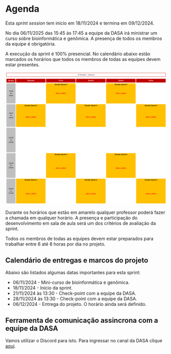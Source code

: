 # Agenda 

Esta *sprint session* tem início em 18/11/2024 e termina em 09/12/2024. 

No dia 06/11/2025 das 15:45 às 17:45 a equipe da DASA irá ministrar um curso sobre bioinformática e genômica. A presença de todos os membros da equipe é obrigatória.

A execução da sprint é 100% presencial. No calendário abaixo estão marcados os horários que todos os membros de todas as equipes devem estar presentes. 

![](./img/calendario.png)

Durante os horários que estão em amarelo qualquer professor poderá fazer a chamada em qualquer horário. A presença e participação do desenvolvimento em sala de aula será um dos critérios de avaliação da sprint.

Todos os membros de todas as equipes devem estar preparados para trabalhar entre 6 até 8 horas por dia no projeto.

## Calendário de entregas e marcos do projeto

Abaixo são listados algumas datas importantes para esta sprint: 

* 06/11/2024 - Mini-curso de bioinformática e genômica.
* 18/11/2024 - Início da sprint.
* 21/11/2024 às 13:30 - Check-point com a equipe da DASA.
* 28/11/2024 às 13:30 - Check-point com a equipe da DASA.
* 06/12/2024 - Entrega do projeto. O horário ainda será definido. 

## Ferramenta de comunicação assincrona com a equipe da DASA

Vamos utilizar o Discord para isto. Para ingressar no canal da DASA clique [aqui](https://discord.gg/3MeqS4mb).


